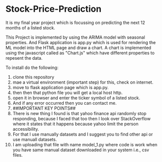 # Stock-Price-Prediction
It is my final year project which is focussing on predicting the next 12 months of a listed stock.

This Project is implemented by using the ARIMA model with seasonal properties.
And Flask application is app.py which is used for rendering the ML model into the HTML page and draw a chart.
A chart is implemented using the javascript called as "Chart.js" which have different properties to repesent the data.

To install do the following:
1. clone this repository
2. mae a virtual environment (important step) for this, check on internet.
3. move to flask application page which is app.py.
4. then then that python file you will get a local host http.
5. open it in browser and enter the ticker symbol of a listed stock.
6. And if any error occurred then you can contact me.
7. ##IMPORTANT KEY POINTS##
8. There is new thing I found is that yahoo finance api randomly stop responding, because I faced that too then I look over StackOverflow where it states that it happens because yahoo limit the person accessibility.
9. For that I use manually datasets and I suggest you to find other api or use manuall datasets.
10. I am uploading that file with name model_1.py where code is work when you have same manual dataset downloaded in your system i.e., csv files.

